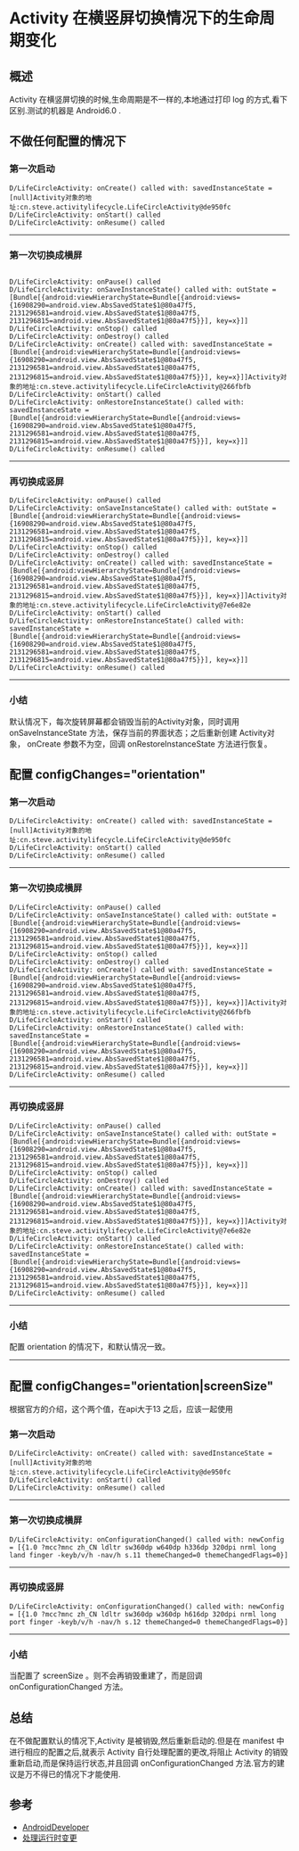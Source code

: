 # Activity 在横竖屏切换情况下的生命周期变化


## 概述

Activity 在横竖屏切换的时候,生命周期是不一样的,本地通过打印 log 的方式,看下区别.测试的机器是 Android6.0 .

<!-- more -->

## 不做任何配置的情况下

### 第一次启动

```console
D/LifeCircleActivity: onCreate() called with: savedInstanceState = [null]Activity对象的地址:cn.steve.activitylifecycle.LifeCircleActivity@de950fc
D/LifeCircleActivity: onStart() called
D/LifeCircleActivity: onResume() called
```

------------------------------------------------------------------------

### 第一次切换成横屏

```console

D/LifeCircleActivity: onPause() called
D/LifeCircleActivity: onSaveInstanceState() called with: outState = [Bundle[{android:viewHierarchyState=Bundle[{android:views={16908290=android.view.AbsSavedState$1@80a47f5, 2131296581=android.view.AbsSavedState$1@80a47f5, 2131296815=android.view.AbsSavedState$1@80a47f5}}], key=x}]]
D/LifeCircleActivity: onStop() called
D/LifeCircleActivity: onDestroy() called
D/LifeCircleActivity: onCreate() called with: savedInstanceState = [Bundle[{android:viewHierarchyState=Bundle[{android:views={16908290=android.view.AbsSavedState$1@80a47f5, 2131296581=android.view.AbsSavedState$1@80a47f5, 2131296815=android.view.AbsSavedState$1@80a47f5}}], key=x}]]Activity对象的地址:cn.steve.activitylifecycle.LifeCircleActivity@266fbfb
D/LifeCircleActivity: onStart() called
D/LifeCircleActivity: onRestoreInstanceState() called with: savedInstanceState = [Bundle[{android:viewHierarchyState=Bundle[{android:views={16908290=android.view.AbsSavedState$1@80a47f5, 2131296581=android.view.AbsSavedState$1@80a47f5, 2131296815=android.view.AbsSavedState$1@80a47f5}}], key=x}]]
D/LifeCircleActivity: onResume() called

```



------------------------------------------------------------------------


### 再切换成竖屏

```console
D/LifeCircleActivity: onPause() called
D/LifeCircleActivity: onSaveInstanceState() called with: outState = [Bundle[{android:viewHierarchyState=Bundle[{android:views={16908290=android.view.AbsSavedState$1@80a47f5, 2131296581=android.view.AbsSavedState$1@80a47f5, 2131296815=android.view.AbsSavedState$1@80a47f5}}], key=x}]]
D/LifeCircleActivity: onStop() called
D/LifeCircleActivity: onDestroy() called
D/LifeCircleActivity: onCreate() called with: savedInstanceState = [Bundle[{android:viewHierarchyState=Bundle[{android:views={16908290=android.view.AbsSavedState$1@80a47f5, 2131296581=android.view.AbsSavedState$1@80a47f5, 2131296815=android.view.AbsSavedState$1@80a47f5}}], key=x}]]Activity对象的地址:cn.steve.activitylifecycle.LifeCircleActivity@7e6e82e
D/LifeCircleActivity: onStart() called
D/LifeCircleActivity: onRestoreInstanceState() called with: savedInstanceState = [Bundle[{android:viewHierarchyState=Bundle[{android:views={16908290=android.view.AbsSavedState$1@80a47f5, 2131296581=android.view.AbsSavedState$1@80a47f5, 2131296815=android.view.AbsSavedState$1@80a47f5}}], key=x}]]
D/LifeCircleActivity: onResume() called
```


------------------------------------------------------------------------

### 小结

默认情况下，每次旋转屏幕都会销毁当前的Activity对象，同时调用 onSaveInstanceState 方法，保存当前的界面状态；之后重新创建 Activity对象， onCreate 参数不为空，回调  onRestoreInstanceState 方法进行恢复。



## 配置 configChanges="orientation"

### 第一次启动

```console
D/LifeCircleActivity: onCreate() called with: savedInstanceState = [null]Activity对象的地址:cn.steve.activitylifecycle.LifeCircleActivity@de950fc
D/LifeCircleActivity: onStart() called
D/LifeCircleActivity: onResume() called
```

------------------------------------------------------------------------

### 第一次切换成横屏

```console
D/LifeCircleActivity: onPause() called
D/LifeCircleActivity: onSaveInstanceState() called with: outState = [Bundle[{android:viewHierarchyState=Bundle[{android:views={16908290=android.view.AbsSavedState$1@80a47f5, 2131296581=android.view.AbsSavedState$1@80a47f5, 2131296815=android.view.AbsSavedState$1@80a47f5}}], key=x}]]
D/LifeCircleActivity: onStop() called
D/LifeCircleActivity: onDestroy() called
D/LifeCircleActivity: onCreate() called with: savedInstanceState = [Bundle[{android:viewHierarchyState=Bundle[{android:views={16908290=android.view.AbsSavedState$1@80a47f5, 2131296581=android.view.AbsSavedState$1@80a47f5, 2131296815=android.view.AbsSavedState$1@80a47f5}}], key=x}]]Activity对象的地址:cn.steve.activitylifecycle.LifeCircleActivity@266fbfb
D/LifeCircleActivity: onStart() called
D/LifeCircleActivity: onRestoreInstanceState() called with: savedInstanceState = [Bundle[{android:viewHierarchyState=Bundle[{android:views={16908290=android.view.AbsSavedState$1@80a47f5, 2131296581=android.view.AbsSavedState$1@80a47f5, 2131296815=android.view.AbsSavedState$1@80a47f5}}], key=x}]]
D/LifeCircleActivity: onResume() called
```

------------------------------------------------------------------------


### 再切换成竖屏

```console
D/LifeCircleActivity: onPause() called
D/LifeCircleActivity: onSaveInstanceState() called with: outState = [Bundle[{android:viewHierarchyState=Bundle[{android:views={16908290=android.view.AbsSavedState$1@80a47f5, 2131296581=android.view.AbsSavedState$1@80a47f5, 2131296815=android.view.AbsSavedState$1@80a47f5}}], key=x}]]
D/LifeCircleActivity: onStop() called
D/LifeCircleActivity: onDestroy() called
D/LifeCircleActivity: onCreate() called with: savedInstanceState = [Bundle[{android:viewHierarchyState=Bundle[{android:views={16908290=android.view.AbsSavedState$1@80a47f5, 2131296581=android.view.AbsSavedState$1@80a47f5, 2131296815=android.view.AbsSavedState$1@80a47f5}}], key=x}]]Activity对象的地址:cn.steve.activitylifecycle.LifeCircleActivity@7e6e82e
D/LifeCircleActivity: onStart() called 
D/LifeCircleActivity: onRestoreInstanceState() called with: savedInstanceState = [Bundle[{android:viewHierarchyState=Bundle[{android:views={16908290=android.view.AbsSavedState$1@80a47f5, 2131296581=android.view.AbsSavedState$1@80a47f5, 2131296815=android.view.AbsSavedState$1@80a47f5}}], key=x}]]
D/LifeCircleActivity: onResume() called
```



------------------------------------------------------------------------

### 小结

配置 orientation 的情况下，和默认情况一致。

------------------------------------------------------------------------


## 配置 configChanges="orientation|screenSize"

根据官方的介绍，这个两个值，在api大于13 之后，应该一起使用
### 第一次启动

```console
D/LifeCircleActivity: onCreate() called with: savedInstanceState = [null]Activity对象的地址:cn.steve.activitylifecycle.LifeCircleActivity@de950fc
D/LifeCircleActivity: onStart() called
D/LifeCircleActivity: onResume() called
```

------------------------------------------------------------------------

### 第一次切换成横屏

```console
D/LifeCircleActivity: onConfigurationChanged() called with: newConfig = [{1.0 ?mcc?mnc zh_CN ldltr sw360dp w640dp h336dp 320dpi nrml long land finger -keyb/v/h -nav/h s.11 themeChanged=0 themeChangedFlags=0}]
```

------------------------------------------------------------------------


### 再切换成竖屏

```console
D/LifeCircleActivity: onConfigurationChanged() called with: newConfig = [{1.0 ?mcc?mnc zh_CN ldltr sw360dp w360dp h616dp 320dpi nrml long port finger -keyb/v/h -nav/h s.12 themeChanged=0 themeChangedFlags=0}]
```

------------------------------------------------------------------------

### 小结
当配置了 screenSize 。则不会再销毁重建了，而是回调 onConfigurationChanged 方法。



## 总结

在不做配置默认的情况下,Activity 是被销毁,然后重新启动的.但是在 manifest 中进行相应的配置之后,就表示 Activity 自行处理配置的更改,将阻止 Activity 的销毁重新启动,而是保持运行状态,并且回调 onConfigurationChanged 方法.官方的建议是万不得已的情况下才能使用.


## 参考
* [AndroidDeveloper](https://developer.android.com/guide/topics/manifest/activity-element.html?hl=zh-cn)
* [处理运行时变更](https://developer.android.com/guide/topics/resources/runtime-changes?hl=zh-cn)

